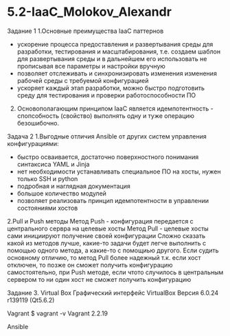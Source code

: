 # 5.2-IaaC_Molokov_Alexandr

Задание 1
1.Основные преимущества IaaC паттернов
- ускорение процесса предоставления и развертывания среды для разработки, тестирования и масштабирования, т.е. создаем шаблон для развертывания среды и в дальнейшем его использовать не прописывая все параметры и настройки вручную
- позволяет отслеживать и синхронизировать изменения изменения рабочей среды с требуемой конфигурацией
- ускоряет каждый этап разработки, можно быстро подготовить среду для тестирования и проверки работоспособности ПО

2. Основополагающим принципом IaaC является идемпотентность - спопсобность (свойство) выполнять одну и туже операцию безошибочно.

Задача 2
1.Выгодные отличия Ansible от других систем управления конфигурациями:
- быстро осваивается, достаточно поверхностного понимания синтаксиса YAML и Jinja
- нет необходимости устанавливать специальное ПО на хосты, нужен только SSH и python
- подробная и наглядная документация
- большое количество модулей
- позволяет реализовать принцип идемпотентности в управлении состояниями хостов

2.Pull и Push методы
Метод Push - конфигурация передается с центрального сервра на целевые хосты
Метод Pull - целевые хосты сами инициируют получение своей конфигурации
Сложно сказать какой из методов лучше, какие-то задачи будет легче выполнить с помощью одного метода, а какие-то с помощиью другого.
Если судить основному отличию, то метод Pull более надежный т.к. если хост отключен, то позже он сможет получить конфигурацию самостоятельно, при Push методе, если чтото случилось в центральным сервером то ни один хост не сможет получить конфигурацию

Задание 3.
Virtual Box
Графический интерфейс VirtualBox
Версия 6.0.24 r139119 (Qt5.6.2)

Vagrant
$ vagrant -v
Vagrant 2.2.19

Ansible

